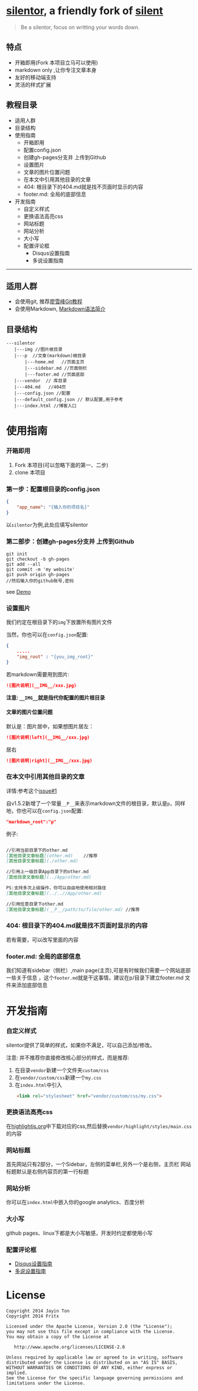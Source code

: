 [silentor](https://github.com/Jayin/silentor), a friendly fork of [silent](https://github.com/fritx/silent)
========
>Be a silentor, focus on writting your words down.

特点
----
* 开箱即用(Fork 本项目立马可以使用)
* markdown only ,让你专注文章本身
* 友好的移动端支持
* 灵活的样式扩展

教程目录
---

- 适用人群
- 目录结构
- 使用指南
    - 开箱即用
    - 配置config.json
    - 创建gh-pages分支并 上传到Github
    - 设置图片
    - 文章的图片位置问题
    - 在本文中引用其他目录的文章
    - 404: 根目录下的404.md就是找不页面时显示的内容
    - footer.md: 全局的底部信息
- 开发指南
    - 自定义样式
    - 更换语法高亮css
    - 网站标题
    - 网站分析
    - 大小写
    - 配置评论框
        - Disqus设置指南
        - 多说设置指南

-----

适用人群
------

* 会使用git, 推荐[廖雪峰Git教程](http://www.liaoxuefeng.com/wiki/0013739516305929606dd18361248578c67b8067c8c017b000/)
* 会使用Markdown, [Markdown语法简介](markdown-useage.md)

目录结构
--------
```
---silentor
   |---img //图片根目录
   |---p  //文章(markdown)根目录
       |---home.md   //页面主页
       |---sidebar.md //页面侧栏
       |---footer.md //页面底部
   |---vendor  // 库目录
   |---404.md   //404页
   |---config.json //配置
   |---default_config.json // 默认配置,用于参考
   |---index.html //博客入口

```

# 使用指南

### 开箱即用

1. Fork 本项目(可以忽略下面的第一、二步)
2. clone 本项目


### 第一步：配置根目录的config.json
```json
{
    "app_name": "{输入你的项目名}"
}

```

以`silentor`为例,此处应填写silentor

### 第二部步：创建gh-pages分支并 上传到Github
```shell
git init
git checkout -b gh-pages
git add --all
git commit -m 'my website'
git push origin gh-pages
//然后输入你的github账号,密码
```

see [Demo](http://meizhuo.github.io/silentor/)

### 设置图片
我们约定在根目录下的`img`下放置所有图片文件

当然，你也可以在`config.json`配置:
```json
{
    .....
    "img_root" : "{you_img_root}"
}
```

若markdown需要用到图片:
```markdown
![图片说明](__IMG__/xxx.jpg)
```

**注意: `__IMG__`就是指代你配置的图片根目录**

#### 文章的图片位置问题

默认是：图片居中，如果想图片居左：
```markdown
![图片说明|left](__IMG__/xxx.jpg)
```

居右
```markdown
![图片说明|right](__IMG__/xxx.jpg)
```

### 在本文中引用其他目录的文章

详情:参考这个[issue#1](https://github.com/Jayin/silentor/issues/1)

自v1.5.2新增了一个常量`__P__`来表示markdown文件的根目录，默认是`p`，同样地，你也可以在`config.json`配置:

```json
"markdown_root":"p"
```

例子:
```markdown

//引用当前目录下的other.md
[其他目录文章标题](other.md)    //推荐
[其他目录文章标题](./other.md)

//引用上一级目录App目录下的other.md
[其他目录文章标题](../App/other.md)

PS:支持多次上级操作，你可以自由地使用相对路径
[其他目录文章标题](../..//App/other.md)

//引用任意目录下other.md
[其他目录文章标题](__P__/path/to/file/other.md) //推荐

```

### 404: 根目录下的404.md就是找不页面时显示的内容

若有需要，可以改写里面的内容

### footer.md: 全局的底部信息

我们知道有sidebar（侧栏）,main page(主页),可是有时候我们需要一个网站底部一些关于信息 ，这个`footer.md`就是干这事情，建议在p/目录下建立footer.md 文件来添加底部信息


# 开发指南

### 自定义样式

silentor提供了简单的样式，如果你不满足，可以自己添加/修改。

注意: 并不推荐你直接修改核心部分的样式，而是推荐:

1. 在目录`vendor`新建一个文件夹`custom/css`
2. 在`vendor/custom/css`新建一个`my.css`
3. 在`index.html`中引入
```html
    <link rel="stylesheet" href="vendor/custom/css/my.css">
```

### 更换语法高亮css

在[highlightjs.org](https://highlightjs.org/)中下载对应的css,然后替换`vendor/highlight/styles/main.css`的内容

### 网站标题

首先网站只有2部分，一个Sidebar，左侧的菜单栏,另外一个是右侧，主页栏
网站标题默认是右侧内容页的第一行标题


### 网站分析

你可以在`index.html`中嵌入你的google analytics、百度分析


### 大小写

github pages、linux下都是大小写敏感，开发时约定都使用小写


### 配置评论框

- [Disqus设置指南](./docs/use-disqus/index.md)
- [多说设置指南](./docs/use-duoshuo/index.md)


License
===
    Copyright 2014 Jayin Ton
    Copyright 2014 Fritx

    Licensed under the Apache License, Version 2.0 (the "License");
    you may not use this file except in compliance with the License.
    You may obtain a copy of the License at

       http://www.apache.org/licenses/LICENSE-2.0

    Unless required by applicable law or agreed to in writing, software
    distributed under the License is distributed on an "AS IS" BASIS,
    WITHOUT WARRANTIES OR CONDITIONS OF ANY KIND, either express or implied.
    See the License for the specific language governing permissions and
    limitations under the License.
